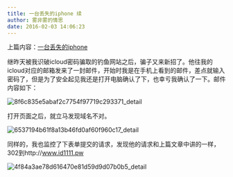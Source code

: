 ```yaml
---
title: 一台丢失的iphone 续
author: 雾非雾的情思
date: 2016-02-03 14:06:23
---
```

上篇内容：[一台丢失的iphone][iphone]

继昨天被我识破icloud密码骗取的钓鱼网站之后，骗子又来新招了。他往我的icloud对应的邮箱发来了一封邮件，开始时我是在手机上看到的邮件，差点就输入密码了，但是为了安全起见我还是打开电脑确认了下，也幸亏我确认了一下。邮件内容如下：

![8f6c835e5abaf2c7754f97719c293371_detail][]

打开页面之后，就立马发现域名不对。

![6537194b61f8a13b46fd0af60f960c17_detail][]

  


同样的，我也监控了下表单提交的请求，发现他的请求和上篇文章中讲的一样，302到http://www.id1111.pw

![4f84a3ae78d616470e81d59d9d07b0b5_detail][]  


###  ###


[iphone]: http://www.mspring.org/article/1264
[8f6c835e5abaf2c7754f97719c293371_detail]: https://file.mspring.org/images/blog/8f6c835e5abaf2c7754f97719c293371!detail
[6537194b61f8a13b46fd0af60f960c17_detail]: https://file.mspring.org/images/blog/6537194b61f8a13b46fd0af60f960c17!detail
[4f84a3ae78d616470e81d59d9d07b0b5_detail]: https://file.mspring.org/images/blog/4f84a3ae78d616470e81d59d9d07b0b5!detail